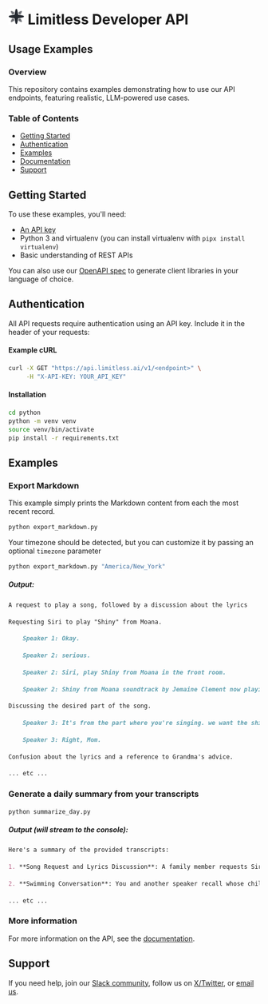   <h1>
    <img src="assets/limitless-logo.svg" alt="API Icon" width="32" height="32">
    Limitless Developer API
  </h1>

## Usage Examples

### Overview

This repository contains examples demonstrating how to use our API endpoints, featuring realistic, LLM-powered use cases.

### Table of Contents

- [Getting Started](#getting-started)
- [Authentication](#authentication)
- [Examples](#examples)
- [Documentation](#documentation)
- [Support](#support)

## Getting Started

To use these examples, you'll need:

- [An API key](https://limitless.ai/developers)
- Python 3 and virtualenv (you can install virtualenv with `pipx install virtualenv`)
- Basic understanding of REST APIs

You can also use our [OpenAPI spec](openapi.yml) to generate client libraries in your language of choice.

## Authentication

All API requests require authentication using an API key. Include it in the header of your requests:

#### Example cURL

```bash
curl -X GET "https://api.limitless.ai/v1/<endpoint>" \
     -H "X-API-KEY: YOUR_API_KEY"
```

#### Installation

```bash
cd python
python -m venv venv
source venv/bin/activate
pip install -r requirements.txt
```

## Examples

### Export Markdown

This example simply prints the Markdown content from each the most recent record.

```bash
python export_markdown.py
```

Your timezone should be detected, but you can customize it by passing an optional `timezone` parameter

```bash
python export_markdown.py "America/New_York"
```

##### Output:

```markdown
A request to play a song, followed by a discussion about the lyrics

Requesting Siri to play "Shiny" from Moana.

    Speaker 1: Okay.

    Speaker 2: serious.

    Speaker 2: Siri, play Shiny from Moana in the front room.

    Speaker 2: Shiny from Moana soundtrack by Jemaine Clement now playing on the front room.

Discussing the desired part of the song.

    Speaker 3: It's from the part where you're singing. we want the shiny.

    Speaker 3: Right, Mom.

Confusion about the lyrics and a reference to Grandma's advice.

... etc ...
```

### Generate a daily summary from your transcripts

```bash
python summarize_day.py
```

##### Output (will stream to the console):

```markdown
Here's a summary of the provided transcripts:

1. **Song Request and Lyrics Discussion**: A family member requests Siri to play "Shiny" from Moana. They discuss their favorite parts of the song, express confusion over the lyrics, and reflect on Grandma's advice to "listen to your heart."

2. **Swimming Conversation**: You and another speaker recall whose child was first in the water, discuss a successful swim attempt, and consider whether to do another lap.

... etc ...
```

### More information

For more information on the API, see the [documentation](https://limitless.ai/developers/docs/api).

## Support

If you need help, join our [Slack community](https://www.limitless.ai/community), follow us on [X/Twitter](https://twitter.com/limitlessai), or [email us](mailto:support@limitless.ai).
